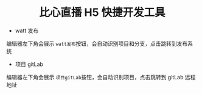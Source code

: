 <div align="center">

# 比心直播 H5 快捷开发工具

</div>

- watt 发布

编辑器左下角会展示 `watt发布`按钮，会自动识别项目和分支，点击跳转到发布系统

- 项目 gitLab

编辑器左下角会展示 `项目gitLab`按钮，会自动识别项目，点击跳转到 gitLab 远程地址
